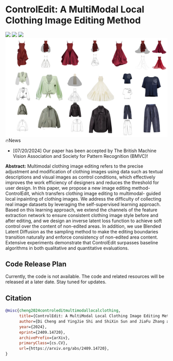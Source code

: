 # ControlEdit: A MultiModal Local Clothing Image Editing Method
<a href="https://arxiv.org/abs/2409.14720"><img src="https://img.shields.io/badge/Arxiv-2408.00653-B31B1B.svg"></a> <a href="https://huggingface.co/stabilityai/stable-fast-3d"><img src="https://img.shields.io/badge/%F0%9F%A4%97%20Model_Card-Huggingface-orange"></a> <a href="https://cd123-cd.github.io/ControlEdit/"><img src="https://img.shields.io/badge/Project-Website-orange"></a>
![Result Image](banner.jpg)
🔥News
- [07/20/2024] Our paper has been accepted by The British Machine Vision Association and Society for Pattern Recognition  (BMVC)!
  
**Abstract:**
Multimodal clothing image editing refers to the precise adjustment and modification of clothing images using data such as textual 
descriptions and visual images as control conditions, which effectively improves the work efficiency of designers and reduces the threshold 
for user design. In this paper, we propose a new image editing method-ControlEdit, which transfers clothing image editing to multimodal-
guided local inpainting of clothing images. We address the difficulty of collecting real image datasets by leveraging the self-supervised learning 
approach. Based on this learning approach, we extend the channels of the feature extraction network to ensure consistent clothing image 
style before and after editing, and we design an inverse latent loss function to achieve soft control over the content of non-edited 
areas. In addition, we use Blended Latent Diffusion as the sampling method to make the editing boundaries transition naturally and enforce
 consistency of non-edited area content. Extensive experiments demonstrate that ControlEdit surpasses baseline algorithms in both 
qualitative and quantitative evaluations.
## Code Release Plan

Currently, the code is not available. The code and related resources will be released at a later date. Stay tuned for updates.
## Citation
```BibTeX
@misc{cheng2024controleditmultimodallocalclothing,
      title={ControlEdit: A MultiModal Local Clothing Image Editing Method}, 
      author={Di Cheng and YingJie Shi and ShiXin Sun and JiaFu Zhang and WeiJing Wang and Yu Liu},
      year={2024},
      eprint={2409.14720},
      archivePrefix={arXiv},
      primaryClass={cs.CV},
      url={https://arxiv.org/abs/2409.14720}, 
}
